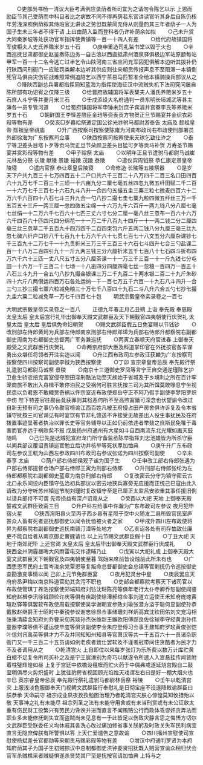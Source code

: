 <!-- { "loadSidebar": true } -->
　　○吏部尚书杨一清议大臣考满例应录荫者所司宜为之请勿令陈乞以示  上恩而励臣节其己受荫而中科目者比之病故不同不得再荫若东官讲读官听其身后自陈仍核年劳浅深照例荫叙其侍班官无讲读之劳但既蒙简充侍从则量酌其三年者荫子一人为国子生未三年者不得干请  上曰由荫入监而登科者仍许补荫余如拟
　　○己未升赏大同秦家坡等处获功官军指挥使黄镇等一百一十四人有差
　　○给代府故镇国将军俊柜夫人史氏养赡米岁五十石
　　○庚申重造司礼监书堂以毁于火也
　　○辛酉巡抚甘肃都御史赵鉴奏陈边务一自古浪以西直抵肃州酒泉驿俱极边军站原额每站甲军一百一十二名今逃亡过半乞令山陕河南三省应问充军囚犯俱解本边听其拨补仍行陕西问刑衙门一应赃罚类解本边听其供应则往来朝贡传报声息不至阻滞一本镇倒死官马俱由灾伤征战难照常例追陪乞以西宁茶易马匹暂准全给本镇骑操兵部议从之
　　○降陕西副总兵署都指挥同知蓝海为指挥使海征汉中流贼失机下法司究问屡自陈所部有功诏宥之仅降三级
　　○给晋府故辅国将军表榘夫人潘氏养赡米岁五十石庶人斗宁等并妻月米三石
　　○壬戌添设大名府通判一员东明长垣城武等县主簿各一员专管河道
　　○给蜀府镇国将军申锤未封庶子宾澬并宫眷李氏等养赡米岁五十石
　　○朝鲜国王李怿差陪臣金珰等赍表贡方物贺正旦节赐宴并金织衣彩叚等物有差
　　○癸亥□岁暮祫祭遣定国公徐光祚驸马都尉游泰告  太庙及  懿祖皇帝  熙祖皇帝祧庙
　　○升广西按察司按察使陈雍为河南布政司右布政使刑部署员外郎徐海为广东按察司佥事
　　○陕西按察司按察使来天球乞致仕许之
　　○泰宁等卫差头目塔卜歹等贡马贺正旦节朵颜卫差头目猛可歹等贡马补贺  万寿圣节赐宴并赏彩叚等物有差
　　○甲子祫祭  太庙
　　○以明年正旦节遣驸马都尉马诚崔元林岳分祭  长陵  献陵  景陵  裕陵  茂陵  泰陵
　　○遣仪宾周钺祭  恭仁康定景皇帝陵寝
　　○遣内官祭  恭让章皇后陵寝
　　○命修造  长陵等五陵祭器
　　○是岁天下户共九百三十七万四百五十二户口共六千三百二十八万四千二百三名口田四百六十九万七千二百三十三顷一十六亩九分二厘七毫五丝四忽九微五纤田赋二千二百一十六万七千三百七十六石九斗八升一合四勺五撮五圭三粟三粒七微麦四百六十二万六千六百四十八石七斗三升九合一勺八抄二撮七圭七粟九粒四微五纤丝三万一千五百五十三斤一两三厘一忽四微五尘绵一十六万九千六百斤一两九钱八分八厘七毫七丝绢一十二万六千七百六十七匹三丈六寸七分二厘一毫八丝三忽布一百六十六万六千四百六十匹四尺四分绵花一十一万二千八百九十四斤一十一两二钱二分二厘四毫三丝三忽草二千五百九十四万四千二百四束包六斤五两二钱八分九厘三毫三丝九忽七微六纤户口钞八千七百九十七万六千六十七贯七百七十八文五分六厘杂课钞七千三百九十二万七千一十九贯折米三万三千三百三十六石七斗四升七合三勺盐课二百一十八万二百四引九十一斤九两三钱三分六厘折米五千七百八十七石四斗折布四万六千六十三匹一丈八尺五寸五分八厘茶课一十一万三千三百一十一斤九钱七分屯田一十六万一千三百二十七顷一十八亩四分四厘四毫七丝一忽粮一百四万一百五十八石三斗九升一合五勺八抄九撮金银课三万二千九百二十两水银二百二十九斤朱砂四十六斤八两儧运四百万石各处运纳一千一百七万五千六百一十九石八斗四升一合三勺三抄三撮七粟六粒减免粮三十万七千八百四十九石二斗八升六合五勺七抄七撮九圭六粟二粒减免草一万七千四百七十包
　　明武宗毅皇帝实录卷之一百七


大明武宗毅皇帝实录卷之一百八
　　正德九年春正月乙丑朔  上诣  奉先殿  奉慈殿  太皇太后  皇太后宫行礼毕出御奉天殿文武群臣及天下朝觐官四夷朝使行庆贺礼  太皇太后  皇太后  皇后俱免命妇朝贺
　　○赐文武群臣假五日免宴赐以节钱钞
　　○改刑部左侍郎黄珂为兵部左侍郎南京刑部右侍郎邓璋为兵部右侍郎升都察院右副都御史周南为右都御史总督两广军务兼巡抚
　　○丙寅立春顺天府官进春  上御奉天殿受之文武群臣行庆贺礼
　　○命两京府部大臣及科道掌印官在外抚按官各举谋勇出众堪任将领者开注实迹以闻
　　○升江西布政司左参政汪获麟为广东按察司按察使四川按察司副使李钺为狭西按察使
　　○丁卯  宣宗章皇帝忌辰  奉先殿行祭礼遣驸马都尉马诚祭  景陵
　　○南京十三道御史罗凤等言宁王自交通逆瑾陈乞护卫愈生骄恣掊克富室侵夺腴田淫刑酷法动至灭族始于省城及于乡境利之所在百计牢笼商旅不敢出入舟楫不敢停泊民之受祸何可胜言抚按三司为其所饵莫敢喙息宁坐视民患以负君恩不敢輙贾奇祸以忤宗室近布政使郑岳守正不阿乃假手副使李梦阳罗织中伤  陛下特差官往勘岳竟获罪则其稔恶何所不至高煦寘鐇可深念也伏望谕令改过自新无预有司之事仍令勘官榜谕江西百姓凡被王府侵占田产房舍俱许诉复及令本省镇守抚按三司官谒见有时宴饮有节非礼馈送不许接受无故差出人役生事扰民及在府拨置事迹显著者执治以罪长史等官务辅导以正如仍前依违者举劾之庶斯民免罹于毒害而官亦远于祸败矣不报  戊辰扬州府通州有大星如斗自西南流东北光耀如画天鼓随鸣
　　○己巳先是达贼犯宣府龙门所守备监丞陈举指挥刘忠池雄皆为所杀守臣以闻兵部议覆诏责镇巡官勉立后功并核举等死状厚加恤典
　　○庚午升广东布政司左参议王軏为山西左参政四川布政司右参议张诺为四川按察司副使
　　○辛未  春享  太庙
　　○荫户部右侍郎侯观子谧为国子生
　　○壬申改工部右侍郎张遇为户部右侍郎提督仓场户部右侍郎王寅为刑部右侍郎
　　○升刑部右侍郎张纶为左侍郎都察院右副都御史蓝章为南京刑部右侍郎
　　○复改密云分守为镇守密云古北口永乐间设内臣镇守弘治初兵部议以密云地狭兵寡旁无应援而正统己巳寇由此入请改为分守听苏州镇巡节制刘瑾时复改镇守至是已厘正太监吕安欲重其事任援旧例以请兵部持不可谓  先帝损益有深卢诏竟从之
　　○癸酉以大祀  天地  上御奉天殿誓戒文武群臣致斋三日
　　○升户科左给事中许瀚为广东布政司左参议  夜月犯毕宿火星
　　○狭西洵阳县火至丙子西乡县有星陨于空中火随发二县所毁官民室庐甚众人畜有死者巡抚都御史以闻令抚恤被火者之家
　　○甲戌升四川左布政使蒋昇为都察院右副都御史巡抚南赣汀漳等处地方
　　○乙亥诏各处有司存恤致仕廉吏不能自给者从南京御史曹鍷请也  以上元节赐文武群臣假十日
　　○丁丑大祀  天地于南郊祀毕  上还宫谒  太皇太后  皇太后毕出御奉天殿文武群臣行庆成礼
　　○狭西金州阴霾昼晦大风雨雷电交作逮晡乃止
　　○戊寅以大祀礼成  上御奉天殿大宴文武群臣天下朝觐官及四夷朝使至暮  驾始来席前皆设烛前此所未有也
　　○广西思恩军民府土官岑浚余党覃恩等复叛命总督都御史会总镇等官剿抚仍令巡按御史查勘激变事情以闻  己卯上元节免群臣宴
　　○夜月犯灵台中星
　　○庚辰罢应天府府丞尹梅以南京科道官劾其贪污不职也
　　○吏部会都察院考察天下诸司官以布政使管琪丁养浩按察使郑端知府刘钫沈琎陈亮等俱年老行太仆寺卿乔恕副使阎睿知府赵楫李汛徐钺顾纶许庆等俱有疾副使徐潭郝绾佥事刘道立运使王禾知府庞璁黄瑄赵铎等俱罢软布政使周载按察使吴学谢朝宣参政刘瑜张潜方溢于聪何显副使孙恭戴敔赵继爵王士昭时中秦锐参议谢忠徐昂佥事储珊刘祥炳高宾沈钦田佑刘文宠冯相张秉清薛金知府刘乔曹采旬苏琰孙杰张维新王鍭欧阳傅郧良佐徐球李守经黄澍孙伟童器李璞等俱不谨运使毕玺等俱贪副使李金朱应登傅习佥事王鼐知府罗玹黄俊张恺叶信刘讯禹英等俱才力不及并同知知州知县等官萧汉等共一千五百六十一员诸杂职衙门又一千三百二十五员请如例老疾者致仕罢软及不谨者冠带间住贪酷者为民才力不及者调用从之
　　○乾清宫火  上自即位以来每岁张灯为乐所费以数万计库贮黄白蜡不足复令所司买补之及是宁王宸濠别为奇巧以献遂令所遣人入宫悬挂传闻皆附着柱璧辉煌如昼  上复于宫廷中依檐设氊幙而贮火药于中偶弗戒遂延烧宫殿自二鼓至明俱尽火势炽盛时  上犹往豹房省视回顾光焰烛天戏谓左右曰是好一棚大烟火也  辛巳  英宗睿皇帝忌辰  奉先殿行祭礼遣驸马都尉林岳祭  裕陵
　　○壬午以乾清宫灾  上服浅淡色服御奉天门视朝文武群臣行奉慰礼是日彻宝座不设遂降敕谕群臣曰朕恭承  天命嗣守  祖宗成业夙夜孜孜勉图治理乃者乾清宫灾朕心惊惶莫知攸措殆以敬  天事神之礼有未能尽  祖宗列圣之法有未能守用舍或有未当刑赏或有未公征歛太重有伤民财工役繁兴有劳民力谗谀并进而直言不闻贿赂公行而政体乖谬奸贪弄法而职业多未能修抚剿失宜而盗贼尚未见息有一于此皆足以伤致灾静言思之悔悟方切尔文武群臣受朕委任义均休戚其各洗心改过痛加修省事关朕躬及时政关失军民利病宜直言无隐庶俾朕有所警惧以答  上天仁爱谴告之意故谕
　　○四川播州宣慰使司宣慰使杨斌差长官都勋等来朝贡马赐彩叚等物有差
　　○增汉中府通判罗贤为本府知府荫其子为国子生初贼掠汉中总制都御史洪钟委贤招抚既入贼营宣谕众稍归伏会官军杀贼樵采者贼疑惧遂杀贤焚其尸至是抚按官请加恤典  上特与之
